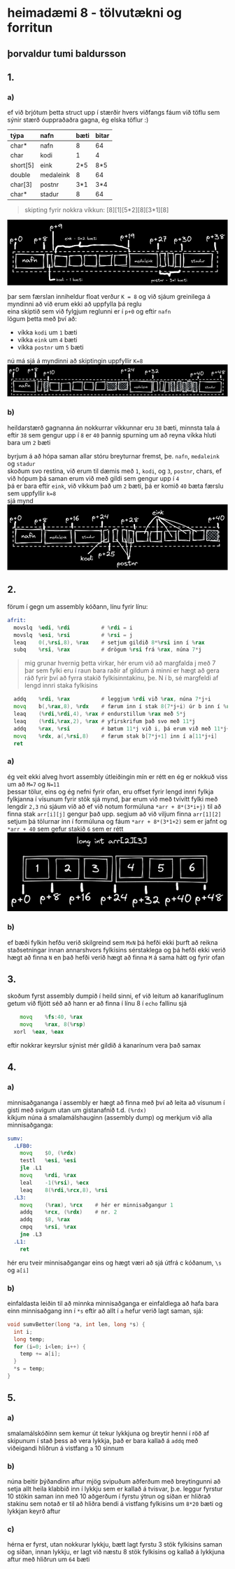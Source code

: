 <!-- ---
pdf_options:
  format: a4
  margin: 10mm 20mm
--- -->
# heimadæmi 8 - tölvutækni og forritun
þorvaldur tumi baldursson
---

## 1.
### a)

ef við brjótum þetta struct upp í stærðir hvers viðfangs fáum við töflu sem sýnir stærð óuppraðaðra gagna, ég elska töflur :)

| týpa       | nafn      | bæti | bitar |
| :--------- | :-------- | :--- | :---- |
| char*      | nafn      | 8    | 64    |
| char       | kodi      | 1    | 4     |
| short\[5\] | eink      | 2\*5 | 8\*5  |
| double     | medaleink | 8    | 64    |
| char\[3\]  | postnr    | 3\*1 | 3\*4  |
| char*      | stadur    | 8    | 64    |

> skipting fyrir nokkra víkkun: [8][1][5\*2][8][3\*1][8]  

![skipting a)](imgs/skipting1.excalidraw.png)

þar sem færslan inniheldur float verður `K = 8` og við sjáum greinilega á myndinni að við erum ekki að uppfylla þá reglu  
eina skiptið sem við fylgjum reglunni er í `p+0` og eftir `nafn`  
lögum þetta með því að:
-  víkka `kodi` um `1` bæti 
-  víkka `eink` um `4` bæti
-  víkka `postnr` um `5` bæti

nú má sjá á myndinni að skiptingin uppfyllir `K=8`
![skipting a2](imgs/skipting2.excalidraw.png)


### b)
heildarstærð gagnanna án nokkurrar víkkunnar eru `38` bæti, minnsta tala á eftir `38` sem gengur upp í `8` er `40` þannig spurning um að reyna víkka hluti bara um `2` bæti

byrjum á að hópa saman allar stóru breyturnar fremst, þe. `nafn`, `medaleink` og `stadur`  
skoðum svo restina, við erum til dæmis með `1`, `kodi`, og `3`, `postnr`, chars, ef við hópum þá saman erum við með gildi sem gengur upp í `4`  
þá er bara eftir `eink`, við víkkum það um `2` bæti, þá er komið `40` bæta færslu sem uppfyllir `k=8`  
sjá mynd  
![skipting b](imgs/skipting3.excalidraw.png)

## 2.
förum í gegn um assembly kóðann, línu fyrir línu:  
```asm
afrit:
  movslq  %edi, %rdi          # %rdi = i
  movslq  %esi, %rsi          # %rsi = j
  leaq    0(,%rsi,8), %rax    # setjum gildið 8*%rsi inn í %rax
  subq    %rsi, %rax          # drögum %rsi frá %rax, núna 7*j
```

> mig grunar hvernig þetta virkar, hér erum við að margfalda j með 7  
> þar sem fylki eru í raun bara raðir af gildum á minni er hægt að gera ráð fyrir því að fyrra stakið fylkisinntakinu, þe. N í b, sé margfeldi af lengd innri staka fylkisins

```asm
  addq    %rdi, %rax          # leggjum %rdi við %rax, núna 7*j+i
  movq    b(,%rax,8), %rdx    # færum inn í stak 8(7*j+i) úr b inn í %rdx
  leaq    (%rdi,%rdi,4), %rax # endurstillum %rax með 5*j
  leaq    (%rdi,%rax,2), %rax # yfirskrifum það svo með 11*j
  addq    %rax, %rsi          # bætum 11*j við i, þá erum við með 11*j+i
  movq    %rdx, a(,%rsi,8)    # færum stak b[7*j+1] inn í a[11*j+i]
  ret
```

### a)
ég veit ekki alveg hvort assembly útleiðingin mín er rétt en ég er nokkuð viss um að `M=7` og `N=11`  
þessar tölur, eins og ég nefni fyrir ofan, eru offset fyrir lengd innri fylkja fylkjanna í vísunum fyrir stök sjá mynd,
þar erum við með tvívítt fylki með lengdir `2,3` nú sjáum við að ef við notum formúluna `*arr + 8*(3*i+j)` til að finna stak `arr[i][j]` gengur það upp. 
segjum að við viljum finna `arr[1][2]` setjum þá tölurnar inn í formúluna og fáum `*arr + 8*(3*1+2)` sem er jafnt og `*arr + 40` sem gefur stakið `6` sem er rétt  
![mynd](imgs/2a.excalidraw.png)

### b)
ef bæði fylkin hefðu verið skilgreind sem `MxN` þá hefði ekki þurft að reikna staðsetningar innan annarshvors fylkisins sérstaklega og þá hefði ekki verið hægt að finna `N` en það hefði verið hægt að finna `M` á sama hátt og fyrir ofan

## 3.
skoðum fyrst assembly dumpið í heild sinni, ef við leitum að kanarífuglinum getum við fljótt séð að hann er að finna í línu 8 í `echo` fallinu sjá  
```asm
	movq	%fs:40, %rax
	movq	%rax, 8(%rsp)
  xorl	%eax, %eax
```
eftir nokkrar keyrslur sýnist mér gildið á kanarínum vera það samax

## 4. 
### a)
minnisaðgananga í assembly er hægt að finna með því að leita að vísunum í gisti með svigum utan um gistanafnið t.d. `(%rdx)`  
kíkjum núna á smalamálshauginn (assembly dump) og merkjum við alla minnisaðganga:  
```asm
sumv:
  .LFB0:
    movq	$0, (%rdx)
    testl	%esi, %esi
    jle	.L1
    movq	%rdi, %rax
    leal	-1(%rsi), %ecx
    leaq	8(%rdi,%rcx,8), %rsi
  .L3:
    movq	(%rax), %rcx    # hér er minnisaðgangur 1
    addq	%rcx, (%rdx)    # nr. 2
    addq	$8, %rax
    cmpq	%rsi, %rax
    jne	.L3
  .L1:
    ret
```
hér eru tveir minnisaðgangar eins og hægt væri að sjá útfrá c kóðanum, `\s` og `a[i]`

### b)  
einfaldasta leiðin til að minnka minnisaðganga er einfaldlega að hafa bara einn minnisaðgang inn í `*s` eftir að allt í `a` hefur verið lagt saman, sjá:  

```c
void sumvBetter(long *a, int len, long *s) {
  int i;
  long temp;
  for (i=0; i<len; i++) {
    temp += a[i];
  }
  *s = temp;
}
```

## 5.
### a)
smalamálskóðinn sem kemur út tekur lykkjuna og breytir henni í röð af skipunum í stað þess að vera lykkja, það er bara kallað á `addq` með viðeigandi hliðrun á vistfang `a` 10 sinnum

### b)
núna beitir þýðandinn aftur mjög svipuðum aðferðum með breytingunni að setja allt heila klabbið inn í lykkju sem er kallað á tvisvar, þ.e. leggur fyrstur 10 stökin saman inn með 10 aðgerðum í fyrstu ýtrun og síðan er hliðrað stakinu sem notað er til að hliðra bendi á vistfang fylkisins um `8*20` bæti og lykkjan keyrð aftur

### c)
hérna er fyrst, utan nokkurar lykkju, bætt lagt fyrstu 3 stök fylkisins saman og síðan, innan lykkju, er lagt við næstu 8 stök fylkisins og kallað á lykkjuna aftur með hliðrun um `64` bæti
